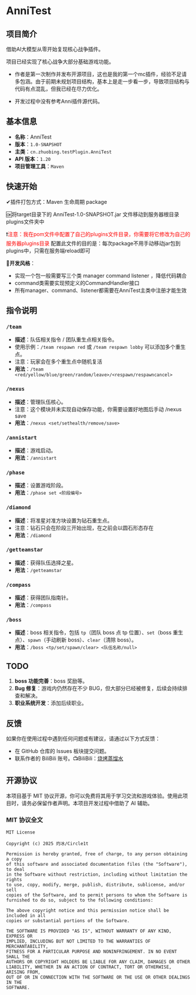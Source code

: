 # AnniTest



## 项目简介



借助AI大模型从零开始复现核心战争插件。

项目已经实现了核心战争大部分基础游戏功能。



* 作者是第一次制作并发布开源项目，这也是我的第一个mc插件，经验不足请多包涵。由于前期未规划项目结构，基本上是走一步看一步，导致项目结构与代码有点混乱，但我已经在尽力优化。

* 开发过程中没有参考Anni插件源代码。

  

## 基本信息



- **名称**：AnniTest
- **版本**：`1.0-SNAPSHOT`
- **主类**：`cn.zhuobing.testPlugin.AnniTest`
- **API 版本**：`1.20`
- **项目管理工具**：`Maven`



## 快速开始



✔插件打包方式：Maven 生命周期 package

🆗将target目录下的 AnniTest-1.0-SNAPSHOT.jar 文件移动到服务器根目录plugins文件夹中

❗<span style="color:red">注意：我在pom文件中配置了自己的plugins文件目录，你需要将它修改为自己的服务器plugins目录</span> 配置此文件的目的是：每次package不用手动移动jar包到plugins中，只需在服务端reload即可

🚀**开发风格**：

* 实现一个包一般需要写三个类 manager command listener ，降低代码耦合
* command类需要实现预定义的CommandHandler接口
* 所有manager、command、listener都需要在AnniTest主类中注册才能生效



## 指令说明



### `/team`



- **描述**：队伍相关指令 / 团队重生点相关指令。
- 使用示例：`/team respawn red` 或 `/team respawn lobby` 可以添加多个重生点。
- 注意：玩家会在多个重生点中随机复活
- **用法**：`/team <red/yellow/blue/green/random/leave>/<respawn/respawncancel>`



### `/nexus`



- **描述**：管理队伍核心。
- 注意：这个模块并未实现自动保存功能，你需要设置好地图后手动 /nexus save
- **用法**：`/nexus <set/sethealth/remove/save>`



### `/annistart`



- **描述**：游戏启动。
- **用法**：`/annistart`



### `/phase`



- **描述**：设置游戏阶段。
- **用法**：`/phase set <阶段编号>`



### `/diamond`



- **描述**：将准星对准方块设置为钻石重生点。
- 注意：钻石只会在阶段三开始出现，在之前会以圆石形态存在
- **用法**：`/diamond`



### `/getteamstar`



- **描述**：获得队伍选择之星。
- **用法**：`/getteamstar`



### `/compass`



- **描述**：获得团队指南针。
- **用法**：`/compass`



### `/boss`



- **描述**：boss 相关指令，包括 `tp`（团队 boss 点 tp 位置）、`set`（boss 重生点）、`spawn`（手动刷新 boss）、`clear`（清除 boss）。
- **用法**：`/boss <tp/set/spawn/clear> <队伍名称/null>`



## TODO



1. **boss 功能完善**：boss 奖励等。
2. **Bug 修复**：游戏内仍然存在不少 BUG，但大部分已经被修复，后续会持续排查和解决。
3. **职业系统开发**：添加后续职业。



## 反馈



如果你在使用过程中遇到任何问题或有建议，请通过以下方式反馈：



- 在 GitHub 仓库的 Issues 板块提交问题。
- 联系作者的 BiliBili 账号。📺BiliBili：[烧烤蒸馏水](https://space.bilibili.com/293990463)



## 开源协议



本项目基于 MIT 协议开源，你可以免费将其用于学习交流和游戏体验。使用此项目时，请务必保留作者声明。本项目开发过程中借助了 AI 辅助。



### MIT 协议全文



```plaintext
MIT License

Copyright (c) 2025 灼冰/Circle1t

Permission is hereby granted, free of charge, to any person obtaining a copy
of this software and associated documentation files (the "Software"), to deal
in the Software without restriction, including without limitation the rights
to use, copy, modify, merge, publish, distribute, sublicense, and/or sell
copies of the Software, and to permit persons to whom the Software is
furnished to do so, subject to the following conditions:

The above copyright notice and this permission notice shall be included in all
copies or substantial portions of the Software.

THE SOFTWARE IS PROVIDED "AS IS", WITHOUT WARRANTY OF ANY KIND, EXPRESS OR
IMPLIED, INCLUDING BUT NOT LIMITED TO THE WARRANTIES OF MERCHANTABILITY,
FITNESS FOR A PARTICULAR PURPOSE AND NONINFRINGEMENT. IN NO EVENT SHALL THE
AUTHORS OR COPYRIGHT HOLDERS BE LIABLE FOR ANY CLAIM, DAMAGES OR OTHER
LIABILITY, WHETHER IN AN ACTION OF CONTRACT, TORT OR OTHERWISE, ARISING FROM,
OUT OF OR IN CONNECTION WITH THE SOFTWARE OR THE USE OR OTHER DEALINGS IN THE
SOFTWARE.
```



## 